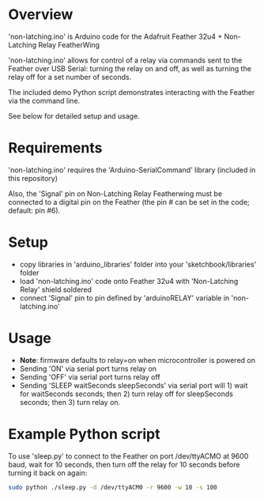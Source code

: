 # Overview

'non-latching.ino' is Arduino code for the Adafruit Feather 32u4 + Non-Latching Relay FeatherWing

'non-latching.ino' allows for control of a relay via commands sent to the Feather over USB Serial:  turning the relay on and off, as well as turning the relay off for a set number of seconds.

The included demo Python script demonstrates interacting with the Feather via the command line.

See below for detailed setup and usage.

# Requirements

'non-latching.ino' requires the 'Arduino-SerialCommand' library (included in this repository)

Also, the 'Signal' pin on Non-Latching Relay Featherwing must be connected to a digital pin on the Feather (the pin # can be set in the code; default: pin #6).

# Setup

- copy libraries in 'arduino_libraries' folder into your 'sketchbook/libraries' folder
- load 'non-latching.ino' code onto Feather 32u4 with 'Non-Latching Relay' shield soldered
- connect 'Signal' pin to pin defined by 'arduinoRELAY' variable in 'non-latching.ino'

# Usage

- **Note**: firmware defaults to relay=on when microcontroller is powered on
- Sending 'ON' via serial port turns relay on  
- Sending 'OFF' via serial port turns relay off  
- Sending 'SLEEP waitSeconds sleepSeconds' via serial port will 1) wait for waitSeconds seconds; then 2) turn relay off for sleepSeconds seconds; then 3) turn relay on.


# Example Python script 

To use 'sleep.py' to connect to the Feather on port /dev/ttyACMO at 9600 baud, wait for 10 seconds, then turn off the relay for 10 seconds before turning it back on again:


``` bash
sudo python ./sleep.py -d /dev/ttyACM0 -r 9600 -w 10 -s 100
```

 
